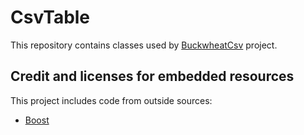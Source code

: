 # CsvTable

This repository contains classes used by [BuckwheatCsv](https://github.com/gennadiy1g/BuckwheatCsv) project.

## Credit and licenses for embedded resources

This project includes code from outside sources:

* [Boost](https://www.boost.org/LICENSE_1_0.txt)
